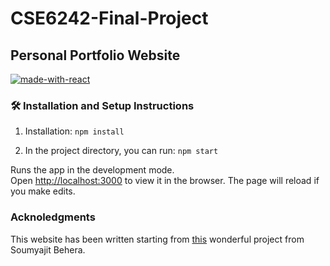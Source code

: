 # CSE6242-Final-Project


## Personal Portfolio Website

<!-- [![Website status](https://img.shields.io/website-up-down-green-red/https/mspronesti.github.io.svg?label=Website%20status)](https://chengb-2.github.io/personal-website/)&nbsp; -->

[![made-with-react](https://img.shields.io/badge/Made%20with-React-orange.svg)](http://commonmark.org)

### 🛠 Installation and Setup Instructions

1. Installation: `npm install`

2. In the project directory, you can run: `npm start`

Runs the app in the development mode.\
Open [http://localhost:3000](http://localhost:3000) to view it in the browser.
The page will reload if you make edits.

### Acknoledgments

This website has been written starting from [this](https://github.com/soumyajit4419/Portfolio) wonderful project from Soumyajit Behera.
